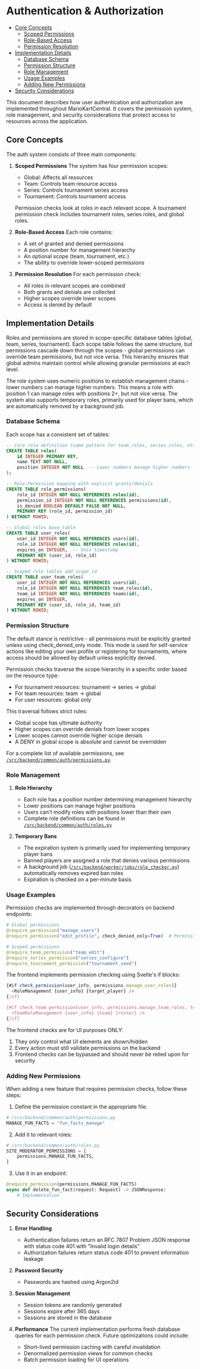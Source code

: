 # Authentication & Authorization

- [Core Concepts](#core-concepts)
  - [Scoped Permissions](#scoped-permissions)
  - [Role-Based Access](#role-based-access)
  - [Permission Resolution](#permission-resolution)
- [Implementation Details](#implementation-details)
  - [Database Schema](#database-schema)
  - [Permission Structure](#permission-structure)
  - [Role Management](#role-management)
  - [Usage Examples](#usage-examples)
  - [Adding New Permissions](#adding-new-permissions)
- [Security Considerations](#security-considerations)

This document describes how user authentication and authorization are implemented throughout MarioKartCentral. It covers the permission system, role management, and security considerations that protect access to resources across the application.

## Core Concepts

The auth system consists of three main components:

1. **Scoped Permissions**
   The system has four permission scopes:
   - Global: Affects all resources
   - Team: Controls team resource access
   - Series: Controls tournament series access  
   - Tournament: Controls tournament access
   
   Permission checks look at roles in each relevant scope. A tournament permission check includes tournament roles, series roles, and global roles.

2. **Role-Based Access**
   Each role contains:
   - A set of granted and denied permissions
   - A position number for management hierarchy
   - An optional scope (team, tournament, etc.)
   - The ability to override lower-scoped permissions

3. **Permission Resolution**
   For each permission check:
   - All roles in relevant scopes are combined
   - Both grants and denials are collected
   - Higher scopes override lower scopes
   - Access is denied by default

## Implementation Details

Roles and permissions are stored in scope-specific database tables (global, team, series, tournament). Each scope table follows the same structure, but permissions cascade down through the scopes - global permissions can override team permissions, but not vice versa. This hierarchy ensures that global admins maintain control while allowing granular permissions at each level.

The role system uses numeric positions to establish management chains - lower numbers can manage higher numbers. This means a role with position 1 can manage roles with positions 2+, but not vice versa. The system also supports temporary roles, primarily used for player bans, which are automatically removed by a background job.

### Database Schema

Each scope has a consistent set of tables:

```sql
-- Core role definition (same pattern for team_roles, series_roles, etc)
CREATE TABLE roles(
    id INTEGER PRIMARY KEY,
    name TEXT NOT NULL,
    position INTEGER NOT NULL  -- Lower numbers manage higher numbers
);

-- Role-Permission mapping with explicit grants/denials
CREATE TABLE role_permissions(
    role_id INTEGER NOT NULL REFERENCES roles(id),
    permission_id INTEGER NOT NULL REFERENCES permissions(id),
    is_denied BOOLEAN DEFAULT FALSE NOT NULL,
    PRIMARY KEY (role_id, permission_id)
) WITHOUT ROWID;

-- Global roles base table
CREATE TABLE user_roles(
    user_id INTEGER NOT NULL REFERENCES users(id),
    role_id INTEGER NOT NULL REFERENCES roles(id),
    expires_on INTEGER,  -- Unix timestamp
    PRIMARY KEY (user_id, role_id)
) WITHOUT ROWID;

-- Scoped role tables add scope_id
CREATE TABLE user_team_roles(
    user_id INTEGER NOT NULL REFERENCES users(id),
    role_id INTEGER NOT NULL REFERENCES team_roles(id),
    team_id INTEGER NOT NULL REFERENCES teams(id),
    expires_on INTEGER,
    PRIMARY KEY (user_id, role_id, team_id)
) WITHOUT ROWID;
```

### Permission Structure

The default stance is restrictive - all permissions must be explicitly granted unless using check_denied_only mode. This mode is used for self-service actions like editing your own profile or registering for tournaments, where access should be allowed by default unless explicitly denied.

Permission checks traverse the scope hierarchy in a specific order based on the resource type:
- For tournament resources: tournament → series → global
- For team resources: team → global
- For user resources: global only

This traversal follows strict rules:
- Global scope has ultimate authority
- Higher scopes can override denials from lower scopes
- Lower scopes cannot override higher scope denials
- A DENY in global scope is absolute and cannot be overridden

For a complete list of available permissions, see [`/src/backend/common/auth/permissions.py`](/src/backend/common/auth/permissions.py).

### Role Management

1. **Role Hierarchy**
   - Each role has a position number determining management hierarchy
   - Lower positions can manage higher positions
   - Users can't modify roles with positions lower than their own
   - Complete role definitions can be found in [`/src/backend/common/auth/roles.py`](/src/backend/common/auth/roles.py)

2. **Temporary Bans**
   - The expiration system is primarily used for implementing temporary player bans
   - Banned players are assigned a role that denies various permissions
   - A background job ([`/src/backend/worker/jobs/role_checker.py`](/src/backend/worker/jobs/role_checker.py)) automatically removes expired ban roles
   - Expiration is checked on a per-minute basis

### Usage Examples

Permission checks are implemented through decorators on backend endpoints:

```python
# Global permissions
@require_permission("manage_users")
@require_permission("edit_profile", check_denied_only=True)  # Permissive mode

# Scoped permissions
@require_team_permission("team_edit")
@require_series_permission("series_configure") 
@require_tournament_permission("tournament_seed")
```

The frontend implements permission checking using Svelte's if blocks:

```typescript
{#if check_permission(user_info, permissions.manage_user_roles)}
  <RoleManagement {user_info} {target_player} />
{/if}

{#if check_team_permission(user_info, permissions.manage_team_roles, team.id)}
  <TeamRoleManagement {user_info} {team} {roster} />
{/if}
```

The frontend checks are for UI purposes ONLY:
1. They only control what UI elements are shown/hidden
2. Every action must still validate permissions on the backend
3. Frontend checks can be bypassed and should never be relied upon for security

### Adding New Permissions

When adding a new feature that requires permission checks, follow these steps:

1. Define the permission constant in the appropriate file:
```python
# /src/backend/common/auth/permissions.py
MANAGE_FUN_FACTS = "fun_facts_manage"
```

2. Add it to relevant roles:
```python
# /src/backend/common/auth/roles.py
SITE_MODERATOR_PERMISSIONS = [
    permissions.MANAGE_FUN_FACTS,
]
```

3. Use it in an endpoint:
```python
@require_permission(permissions.MANAGE_FUN_FACTS)
async def delete_fun_fact(request: Request) -> JSONResponse:
    # Implementation
```

## Security Considerations

1. **Error Handling**
   - Authentication failures return an RFC 7807 Problem JSON response with status code 401 with "Invalid login details"
   - Authorization failures return status code 401 to prevent information leakage

2. **Password Security**
   - Passwords are hashed using Argon2id

3. **Session Management**
   - Session tokens are randomly generated
   - Sessions expire after 365 days
   - Sessions are stored in the database

4. **Performance**
   The current implementation performs fresh database queries for each permission check. Future optimizations could include:
   - Short-lived permission caching with careful invalidation
   - Denormalized permission views for common checks
   - Batch permission loading for UI operations